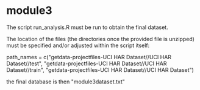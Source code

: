 module3
=======

The script run_analysis.R must be run to obtain the final dataset.

The location of the files (the directories once the provided file is unzipped) must be specified
and/or adjusted within the script itself:

path_names = c("getdata-projectfiles-UCI HAR Dataset//UCI HAR Dataset//test",
               "getdata-projectfiles-UCI HAR Dataset//UCI HAR Dataset//train",
               "getdata-projectfiles-UCI HAR Dataset//UCI HAR Dataset")
               
the final database is then "module3dataset.txt"
